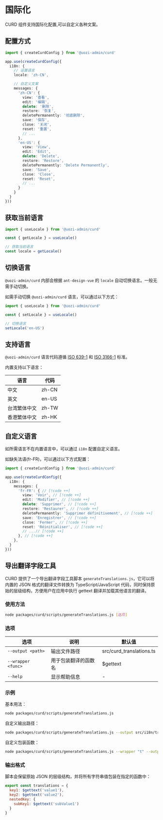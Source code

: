 # 国际化

CURD 组件支持国际化配置,可以自定义各种文案。

## 配置方式

```ts
import { createCurdConfig } from '@uozi-admin/curd'

app.use(createCurdConfig({
  i18n: {
    // 设置语言
    locale: 'zh-CN',

    // 自定义文案
    messages: {
      'zh-CN': {
        view: '查看',
        edit: '编辑',
        delete: '删除',
        restore: '恢复',
        deletePermanently: '彻底删除',
        save: '保存',
        close: '关闭',
        reset: '重置',
        // ...
      },
      'en-US': {
        view: 'View',
        edit: 'Edit',
        delete: 'Delete',
        restore: 'Restore',
        deletePermanently: 'Delete Permanently',
        save: 'Save',
        close: 'Close',
        reset: 'Reset',
        // ...
      }
    }
  }
}))
```

## 获取当前语言

```ts
import { useLocale } from '@uozi-admin/curd'

const { getLocale } = useLocale()

// 获取当前语言
const locale = getLocale()
```

## 切换语言

`@uozi-admin/curd` 内部会根据 `ant-design-vue` 的 `locale` 自动切换语言。一般无需手动切换。

如需手动切换 `@uozi-admin/curd` 语言，可以通过以下方式：

```ts
import { useLocale } from '@uozi-admin/curd'

const { setLocale } = useLocale()

// 切换语言
setLocale('en-US')
```

## 支持语言

`@uozi-admin/curd` 语言代码遵循 [ISO 639-1](https://zh.wikipedia.org/wiki/ISO_639-1) 和 [ISO 3166-1](https://zh.wikipedia.org/wiki/ISO_3166-1) 标准。

内置支持以下语言：

| 语言 | 代码 |
| --- | --- |
| 中文 | zh-CN |
| 英文 | en-US |
| 台湾繁体中文 | zh-TW |
| 香港繁体中文 | zh-HK |

## 自定义语言

如所需语言不在内置语言中，可以通过 `i18n` 配置自定义语言。

如缺失法语(fr-FR)，可以通过以下方式配置：

```ts
import { createCurdConfig } from '@uozi-admin/curd'

app.use(createCurdConfig({
  i18n: {
    messages: {
      'fr-FR': { // [!code ++]
        view: 'Voir', // [!code ++]
        edit: 'Modifier', // [!code ++]
        delete: 'Supprimer', // [!code ++]
        restore: 'Restaurer', // [!code ++]
        deletePermanently: 'Supprimer définitivement', // [!code ++]
        save: 'Enregistrer', // [!code ++]
        close: 'Fermer', // [!code ++]
        reset: 'Réinitialiser', // [!code ++]
        // ...// [!code ++]
      }, // [!code ++]
    },
  }
}))
```

## 导出翻译字段工具

CURD 提供了一个导出翻译字段工具脚本 `generateTranslations.js`，它可以将内置的 JSON 格式的翻译文件转换为 TypeScript/JavaScript 代码，同时保持原始的层级结构，方便用户在应用中执行 gettext 翻译并加载其他语言的翻译。

### 使用方法

```bash
node packages/curd/scripts/generateTranslations.js [选项]
```

### 选项

| 选项 | 说明 | 默认值 |
| --- | --- | --- |
| `--output <path>` | 输出文件路径 | src/curd_translations.ts |
| `--wrapper <func>` | 用于包装翻译的函数名 | $gettext |
| `--help` | 显示帮助信息 | - |

### 示例

基本用法：
```bash
node packages/curd/scripts/generateTranslations.js
```

自定义输出路径：
```bash
node packages/curd/scripts/generateTranslations.js --output src/i18n/translations.ts
```

自定义包装函数：
```bash
node packages/curd/scripts/generateTranslations.js --wrapper "t" --output src/locale.js
```

### 输出格式

脚本会保留原始 JSON 的层级结构，并将所有字符串值包装在指定的函数中：

```js
export const translations = {
  key1: $gettext('value1'),
  key2: $gettext('value2'),
  nestedKey: {
    subKey1: $gettext('subValue1')
  }
}
```
